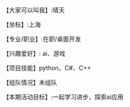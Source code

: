 【大家可以叫我】:晴天

【坐标】:上海

【专业/职业】:在职/桌面开发

【兴趣爱好】: ai、游戏

【项目技能】python、C#、C++

【组队情况】未组队

【本期活动目标】:一起学习进步，探索ai应用
